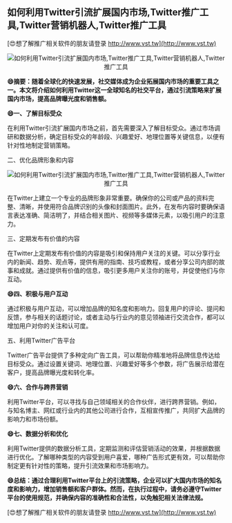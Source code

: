 ## **如何利用Twitter引流扩展国内市场,Twitter推广工具,Twitter营销机器人,Twitter推广工具**

[😍想了解推广相关软件的朋友请登录 http://www.vst.tw](http://www.vst.tw)

 <center><img src="https://vst.tw/MP4/tuiguang/png/7.png" alt="如何利用Twitter引流扩展国内市场,Twitter推广工具,Twitter营销机器人,Twitter推广工具"></center>

**😄摘要：随着全球化的快速发展，社交媒体成为企业拓展国内市场的重要工具之一。本文将介绍如何利用Twitter这一全球知名的社交平台，通过引流策略来扩展国内市场，提高品牌曝光度和销售额。**

**😄一、了解目标受众**

在利用Twitter引流扩展国内市场之前，首先需要深入了解目标受众。通过市场调研和数据分析，确定目标受众的年龄段、兴趣爱好、地理位置等关键信息，以便有针对性地制定营销策略。

二、优化品牌形象和内容

 <center><img src="https://vst.tw/MP4/tuiguang/png/1.png" alt="如何利用Twitter引流扩展国内市场,Twitter推广工具,Twitter营销机器人,Twitter推广工具"></center>

在Twitter上建立一个专业的品牌形象非常重要。确保你的公司或产品的资料完整、清晰，并使用符合品牌识别的头像和封面图片。此外，在发布内容时要确保语言表达准确、简洁明了，并结合相关图片、视频等多媒体元素，以吸引用户的注意力。

三、定期发布有价值的内容

在Twitter上定期发布有价值的内容是吸引和保持用户关注的关键。可以分享行业内的新闻、趋势、观点等，提供有用的指南、技巧或教程，或者分享公司内部的故事和成就。通过提供有价值的信息，吸引更多用户关注你的账号，并促使他们与你互动。

**😄四、积极与用户互动**

通过积极与用户互动，可以增加品牌的知名度和影响力。回复用户的评论、提问和反馈，参与相关的话题讨论，或者主动与行业内的意见领袖进行交流合作，都可以增加用户对你的关注和认可度。

五、利用Twitter广告平台

Twitter广告平台提供了多种定向广告工具，可以帮助你精准地将品牌信息传达给目标受众。通过设置关键词、地理位置、兴趣爱好等多个参数，将广告展示给潜在客户，提高品牌曝光度和转化率。

**😄六、合作与跨界营销**

利用Twitter平台，可以寻找与自己领域相关的合作伙伴，进行跨界营销。例如，与知名博主、网红或行业内的其他公司进行合作，互相宣传推广，共同扩大品牌的影响力和市场份额。

**😄七、数据分析和优化**

利用Twitter提供的数据分析工具，定期监测和评估营销活动的效果，并根据数据进行优化。了解哪种类型的内容受到用户喜爱，哪种广告形式更有效，可以帮助你制定更有针对性的策略，提升引流效果和市场影响力。

**😄总结：通过合理利用Twitter平台上的引流策略，企业可以扩大国内市场的知名度和影响力，增加销售额和客户群体。然而，在执行过程中，请务必遵守Twitter平台的使用规范，并确保内容的准确性和合法性，以免触犯相关法律法规。**

[😍想了解推广相关软件的朋友请登录 http://www.vst.tw](http://www.vst.tw)



